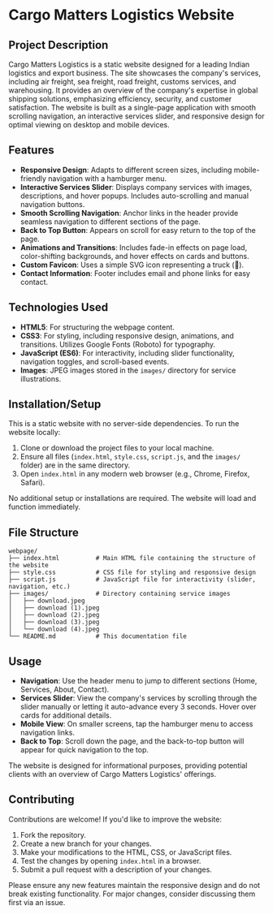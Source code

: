 # Cargo Matters Logistics Website

## Project Description

Cargo Matters Logistics is a static website designed for a leading Indian logistics and export business. The site showcases the company's services, including air freight, sea freight, road freight, customs services, and warehousing. It provides an overview of the company's expertise in global shipping solutions, emphasizing efficiency, security, and customer satisfaction. The website is built as a single-page application with smooth scrolling navigation, an interactive services slider, and responsive design for optimal viewing on desktop and mobile devices.

## Features

- **Responsive Design**: Adapts to different screen sizes, including mobile-friendly navigation with a hamburger menu.
- **Interactive Services Slider**: Displays company services with images, descriptions, and hover popups. Includes auto-scrolling and manual navigation buttons.
- **Smooth Scrolling Navigation**: Anchor links in the header provide seamless navigation to different sections of the page.
- **Back to Top Button**: Appears on scroll for easy return to the top of the page.
- **Animations and Transitions**: Includes fade-in effects on page load, color-shifting backgrounds, and hover effects on cards and buttons.
- **Custom Favicon**: Uses a simple SVG icon representing a truck (🚚).
- **Contact Information**: Footer includes email and phone links for easy contact.

## Technologies Used

- **HTML5**: For structuring the webpage content.
- **CSS3**: For styling, including responsive design, animations, and transitions. Utilizes Google Fonts (Roboto) for typography.
- **JavaScript (ES6)**: For interactivity, including slider functionality, navigation toggles, and scroll-based events.
- **Images**: JPEG images stored in the `images/` directory for service illustrations.

## Installation/Setup

This is a static website with no server-side dependencies. To run the website locally:

1. Clone or download the project files to your local machine.
2. Ensure all files (`index.html`, `style.css`, `script.js`, and the `images/` folder) are in the same directory.
3. Open `index.html` in any modern web browser (e.g., Chrome, Firefox, Safari).

No additional setup or installations are required. The website will load and function immediately.

## File Structure

```
webpage/
├── index.html          # Main HTML file containing the structure of the website
├── style.css           # CSS file for styling and responsive design
├── script.js           # JavaScript file for interactivity (slider, navigation, etc.)
├── images/             # Directory containing service images
│   ├── download.jpeg
│   ├── download (1).jpeg
│   ├── download (2).jpeg
│   ├── download (3).jpeg
│   └── download (4).jpeg
└── README.md           # This documentation file
```

## Usage

- **Navigation**: Use the header menu to jump to different sections (Home, Services, About, Contact).
- **Services Slider**: View the company's services by scrolling through the slider manually or letting it auto-advance every 3 seconds. Hover over cards for additional details.
- **Mobile View**: On smaller screens, tap the hamburger menu to access navigation links.
- **Back to Top**: Scroll down the page, and the back-to-top button will appear for quick navigation to the top.

The website is designed for informational purposes, providing potential clients with an overview of Cargo Matters Logistics' offerings.

## Contributing

Contributions are welcome! If you'd like to improve the website:

1. Fork the repository.
2. Create a new branch for your changes.
3. Make your modifications to the HTML, CSS, or JavaScript files.
4. Test the changes by opening `index.html` in a browser.
5. Submit a pull request with a description of your changes.

Please ensure any new features maintain the responsive design and do not break existing functionality. For major changes, consider discussing them first via an issue.
